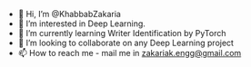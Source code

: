 - 👋 Hi, I’m @KhabbabZakaria
- 👀 I’m interested in Deep Learning.
- 🌱 I’m currently learning Writer Identification by PyTorch
- 💞️ I’m looking to collaborate on any Deep Learning project
- 📫 How to reach me - mail me in zakariak.engg@gmail.com

<!---
KhabbabZakaria/KhabbabZakaria is a ✨ special ✨ repository because its `README.md` (this file) appears on your GitHub profile.
You can click the Preview link to take a look at your changes.
--->
